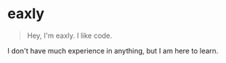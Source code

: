 # eaxly
> Hey, I'm eaxly. I like code.

I don't have much experience in anything, but I am here to learn.
